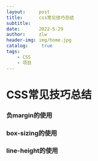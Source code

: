 ```yaml
---
layout:     post
title:      css常见技巧总结
subtitle:   
date:       2022-5-29
author:     zlw
header-img: img/home.jpg
catalog: 	 true
tags:
    - CSS
    - 项目
---
```


# CSS常见技巧总结

### 负margin的使用

### box-sizing的使用

### line-height的使用

